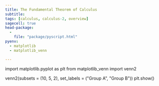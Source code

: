 ```yaml
---
title: The Fundamental Theorem of Calculus
subtitle: 
tags: [calculus, calculus-2, overview]
sagecell: true
head-package:
  -
    file: "package/pyscript.html"
pyenv:
  - matplotlib
  - matplotlib_venn

---
```


<div id='venndiagram'></div>
<py-script output='venndiagram'>
import matplotlib.pyplot as plt
from matplotlib_venn import venn2

venn2(subsets = (10, 5, 2), set_labels = ("Group A", "Group B"))
plt.show()
</py-script>